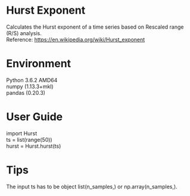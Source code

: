 # Hurst Exponent
Calculates the Hurst exponent of a time series based on Rescaled range (R/S) analysis.  
Reference: https://en.wikipedia.org/wiki/Hurst_exponent 
# Environment  
Python 3.6.2 AMD64  
numpy (1.13.3+mkl)  
pandas (0.20.3)  
# User Guide  
import Hurst  
ts = list(range(50))  
hurst = Hurst.hurst(ts)
# Tips
The input ts has to be object list(n_samples,) or np.array(n_samples,).
